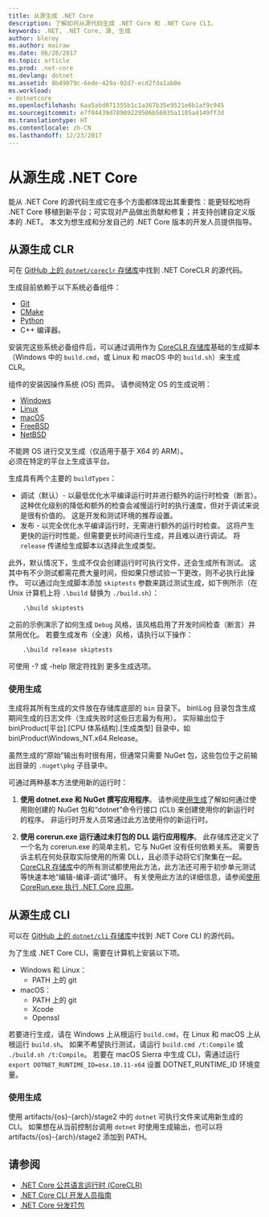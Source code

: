 ```yaml
---
title: 从源生成 .NET Core
description: 了解如何从源代码生成 .NET Core 和 .NET Core CLI。
keywords: .NET, .NET Core, 源, 生成
author: bleroy
ms.author: mairaw
ms.date: 06/28/2017
ms.topic: article
ms.prod: .net-core
ms.devlang: dotnet
ms.assetid: 8b49079c-6ede-429a-92d7-ecd2fda1ab0e
ms.workload:
- dotnetcore
ms.openlocfilehash: 6aa5abd071355b1c1a367b35e9521e6b1af9c945
ms.sourcegitcommit: e7f04439d78909229506b56935a1105a4149ff3d
ms.translationtype: HT
ms.contentlocale: zh-CN
ms.lasthandoff: 12/23/2017
---
```

# <a name="build-net-core-from-source"></a>从源生成 .NET Core

能从 .NET Core 的源代码生成它在多个方面都体现出其重要性：能更轻松地将 .NET Core 移植到新平台；可实现对产品做出贡献和修复；并支持创建自定义版本的 .NET。
本文为想生成和分发自己的 .NET Core 版本的开发人员提供指导。

## <a name="build-the-clr-from-source"></a>从源生成 CLR

可在 [GitHub 上的 `dotnet/coreclr` 存储库](https://github.com/dotnet/coreclr/)中找到 .NET CoreCLR 的源代码。

生成目前依赖于以下系统必备组件：
* [Git](https://git-scm.com/)
* [CMake](https://cmake.org/)
* [Python](https://www.python.org/)
* C++ 编译器。

安装完这些系统必备组件后，可以通过调用作为 [CoreCLR 存储库](https://github.com/dotnet/coreclr/)基础的生成脚本（Windows 中的 `build.cmd`，或 Linux 和 macOS 中的 `build.sh`）来生成 CLR。

组件的安装因操作系统 (OS) 而异。 请参阅特定 OS 的生成说明：

 * [Windows](https://github.com/dotnet/coreclr/blob/master/Documentation/building/windows-instructions.md)
 * [Linux](https://github.com/dotnet/coreclr/blob/master/Documentation/building/linux-instructions.md)
 * [macOS](https://github.com/dotnet/coreclr/blob/master/Documentation/building/osx-instructions.md)
 * [FreeBSD](https://github.com/dotnet/coreclr/blob/master/Documentation/building/freebsd-instructions.md) 
 * [NetBSD](https://github.com/dotnet/coreclr/blob/master/Documentation/building/netbsd-instructions.md)

不能跨 OS 进行交叉生成（仅适用于基于 X64 的 ARM）。  
必须在特定的平台上生成该平台。  

生成具有两个主要的 `buildTypes`：

 * 调试（默认）- 以最低优化水平编译运行时并进行额外的运行时检查（断言）。 这种优化级别的降低和额外的检查会减慢运行时的执行速度，但对于调试来说是很有价值的。 这是开发和测试环境的推荐设置。
 * 发布 - 以完全优化水平编译运行时，无需进行额外的运行时检查。 这将产生更快的运行时性能，但需要更长时间进行生成，并且难以进行调试。 将 `release` 传递给生成脚本以选择此生成类型。

此外，默认情况下，生成不仅会创建运行时可执行文件，还会生成所有测试。
这其中有不少测试都需花费大量时间，但如果只想试验一下更改，则不必执行此操作。
可以通过向生成脚本添加 `skiptests` 参数来跳过测试生成，如下例所示（在 Unix 计算机上将 `.\build` 替换为 `./build.sh`）：

```bat
    .\build skiptests 
```

之前的示例演示了如何生成 `Debug` 风格，该风格启用了开发时间检查（断言）并禁用优化。 若要生成发布（全速）风格，请执行以下操作：

```bat 
    .\build release skiptests
```

可使用 -? 或 -help 限定符找到 更多生成选项。   

### <a name="using-your-build"></a>使用生成

生成将其所有生成的文件放在存储库底部的 `bin` 目录下。
bin\Log 目录包含生成期间生成的日志文件（生成失败时这些日志最为有用）。
实际输出位于bin\Product\[平台].[CPU 体系结构].[生成类型] 目录中，如 bin\Product\Windows_NT.x64.Release。

虽然生成的“原始”输出有时很有用，但通常只需要 NuGet 包，这些包位于之前输出目录的 `.nuget\pkg` 子目录中。

可通过两种基本方法使用新的运行时：

 1. **使用 dotnet.exe 和 NuGet 撰写应用程序**。
    请参阅[使用生成](https://github.com/dotnet/coreclr/blob/master/Documentation/workflow/UsingYourBuild.md)了解如何通过使用刚创建的 NuGet 包和“dotnet”命令行接口 (CLI) 来创建使用你的新运行时的程序。 非运行时开发人员常通过此方法使用你的新运行时。    

 2. **使用 corerun.exe 运行通过未打包的 DLL 运行应用程序**。
    此存储库还定义了一个名为 corerun.exe 的简单主机，它与 NuGet 没有任何依赖关系。
    需要告诉主机在何处获取实际使用的所需 DLL，且必须手动将它们聚集在一起。
    [CoreCLR 存储库](https://github.com/dotnet/coreclr)中的所有测试都使用此方法，此方法还可用于初步单元测试等快速本地“编辑-编译-调试”循环。
    有关使用此方法的详细信息，请参阅[使用 CoreRun.exe 执行 .NET Core 应用](https://github.com/dotnet/coreclr/blob/master/Documentation/workflow/UsingCoreRun.md)。

## <a name="build-the-cli-from-source"></a>从源生成 CLI

可以在 [GitHub 上的 `dotnet/cli` 存储库](https://github.com/dotnet/cli/)中找到 .NET Core CLI 的源代码。

为了生成 .NET Core CLI，需要在计算机上安装以下项。

* Windows 和 Linux：
    - PATH 上的 git
* macOS：
    - PATH 上的 git
    - Xcode
    - Openssl

若要进行生成，请在 Windows 上从根运行 `build.cmd`，在 Linux 和 macOS 上从根运行 `build.sh`。 如果不希望执行测试，请运行 `build.cmd /t:Compile` 或 `./build.sh /t:Compile`。 若要在 macOS Sierra 中生成 CLI，需通过运行 `export DOTNET_RUNTIME_ID=osx.10.11-x64` 设置 DOTNET_RUNTIME_ID 环境变量。

### <a name="using-your-build"></a>使用生成

使用 artifacts/{os}-{arch}/stage2 中的 `dotnet` 可执行文件来试用新生成的 CLI。 如果想在从当前控制台调用 `dotnet` 时使用生成输出，也可以将 artifacts/{os}-{arch}/stage2 添加到 PATH。

## <a name="see-also"></a>请参阅

* [.NET Core 公共语言运行时 (CoreCLR)](https://github.com/dotnet/coreclr/blob/master/README.md)
* [.NET Core CLI 开发人员指南](https://github.com/dotnet/cli/blob/master/Documentation/project-docs/developer-guide.md)
* [.NET Core 分发打包](./distribution-packaging.md)
